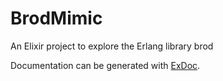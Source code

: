 # BrodMimic

An Elixir project to explore the Erlang library brod

Documentation can be generated with [ExDoc](https://github.com/elixir-lang/ex_doc).

